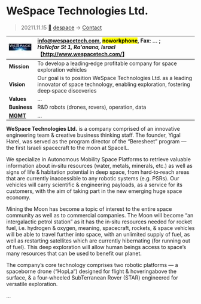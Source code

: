 # WeSpace Technologies Ltd.
> 20211.11.15 [🚀](../../index/index.md) [despace](../index.md) → [Contact](../contact.md)

|[![](../f/contact/w/wespace_tech_logo1_thumb.webp)](../f/contact/w/wespace_tech_logo1.png)|<info@wespacetech.com>, <mark>noworkphone</mark>, Fax: … ;<br> *HaNofar St 1, Ra'anana, Israel*<br> 【<http://www.wespacetech.com/>】|
|:--|:--|
|**Mission**|To develop a leading‑edge profitable company for space exploration vehicles|
|**Vision**|Our goal is to position WeSpace Technologies Ltd. as a leading innovator of space technology, enabling exploration, fostering deep‑space discoveries|
|**Values**|…|
|**Business**|R&D robots (drones, rovers), operation, data|
|**[MGMT](../mgmt.md)**|…|

**WeSpace Technologies Ltd.** is a company comprised of an innovative engineering team & creative business thinking staff. The founder, Yigal Harel, was served as the program director of the “Beresheet” program — the first Israeli spacecraft to the moon at SpaceIL.

We specialize in Autonomous Mobility Space Platforms to retrieve valuable information about in‑situ resources (water, metals, minerals, etc.) as well as signs of life & habitation potential in deep space, from hard‑to‑reach areas that are currently inaccessible to any robotic systems (e.g. PSRs). Our vehicles will carry scientific & engineering payloads, as a service for its customers, with the aim of taking part in the new emerging huge space economy.

Mining the Moon has become a topic of interest to the entire space community as well as to commercial companies. The Moon will become “an intergalactic petrol station” as it has the in‑situ resources needed for rocket fuel, i.e. hydrogen & oxygen, meaning, spacecraft, rockets, & space vehicles will be able to travel further into space, with an unlimited supply of fuel, as well as restarting satellites which are currently hibernating (for running out of fuel). This deep exploration will allow human beings access to space’s many resources that can be used to benefit our planet.

The   company’s   core   technology   comprises   two robotic  platforms — a  spaceborne  drone (“HopLa“) designed  for  flight  &  hoveringabove  the  surface, &  a  four‑wheeled  SubTerranean  Rover  (STAR) engineered for versatile exploration.

<p style="page-break-after:always"> </p>

…

